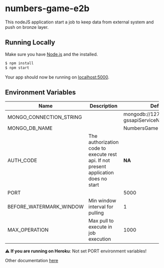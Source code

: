 # numbers-game-e2b

This nodeJS application start a job to keep data from external system and push on bronze layer.

## Running Locally

Make sure you have [Node.js](http://nodejs.org/) and the installed.

```sh
$ npm install
$ npm start
```

Your app should now be running on [localhost:5000](http://localhost:5000/).

## Environment Variables
| Name                    | Description                                                                          | Default                                              |
|-------------------------|--------------------------------------------------------------------------------------|------------------------------------------------------|
| MONGO_CONNECTION_STRING |                                                                                      | mongodb://127.0.0.1:27017/?gssapiServiceName=mongodb |
| MONGO_DB_NAME           |                                                                                      | NumbersGame                                          |
| AUTH_CODE               | The authorization code to execute rest api. If not present application does no start | **NA**                                               |
| PORT                    |                                                                                      | 5000                                                 |
| BEFORE_WATERMARK_WINDOW | Min window interval for pulling                                                      | 1                                                    |
| MAX_OPERATION           | Max pull to execute in job execution                                                 | 1000                                                 |

:warning: **If you are running on Heroku**: Not set PORT environment variables!


Other documentation [here](https://github.com/analysis-lotto/numbers-game-e2b/tree/main/doc)